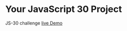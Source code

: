 # Your JavaScript 30 Project

JS-30 challenge [live Demo](https://jraoul2002.github.io/count-down-timer/)
